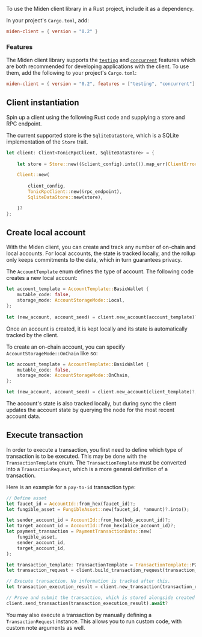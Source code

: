 To use the Miden client library in a Rust project, include it as a dependency. 

In your project's `Cargo.toml`, add:

```toml
miden-client = { version = "0.2" }
```

### Features

The Miden client library supports the [`testing`](https://github.com/0xPolygonMiden/miden-client/blob/main/docs/install-and-run.md#testing-feature) and [`concurrent`](https://github.com/0xPolygonMiden/miden-client/blob/main/docs/install-and-run.md#concurrent-feature) features which are both recommended for developing applications with the client. To use them, add the following to your project's `Cargo.toml`:

```toml
miden-client = { version = "0.2", features = ["testing", "concurrent"] }
```

## Client instantiation

Spin up a client using the following Rust code and supplying a store and RPC endpoint. 

The current supported store is the `SqliteDataStore`, which is a SQLite implementation of the `Store` trait.

```rust
let client: Client<TonicRpcClient, SqliteDataStore> = {
    
    let store = Store::new((&client_config).into()).map_err(ClientError::StoreError)?;

    Client::new(
        
        client_config,
        TonicRpcClient::new(&rpc_endpoint),
        SqliteDataStore::new(store),

    )?
};
```

## Create local account

With the Miden client, you can create and track any number of on-chain and local accounts. For local accounts, the state is tracked locally, and the rollup only keeps commitments to the data, which in turn guarantees privacy.

The `AccountTemplate` enum defines the type of account. The following code creates a new local account:

```rust
let account_template = AccountTemplate::BasicWallet {
    mutable_code: false,
    storage_mode: AccountStorageMode::Local,
};
    
let (new_account, account_seed) = client.new_account(account_template)?;
```
Once an account is created, it is kept locally and its state is automatically tracked by the client.

To create an on-chain account, you can specify `AccountStorageMode::OnChain` like so:

```Rust
let account_template = AccountTemplate::BasicWallet {
    mutable_code: false,
    storage_mode: AccountStorageMode::OnChain,
};

let (new_account, account_seed) = client.new_account(client_template)?;
```

The account's state is also tracked locally, but during sync the client updates the account state by querying the node for the most recent account data.

## Execute transaction

In order to execute a transaction, you first need to define which type of transaction is to be executed. This may be done with the `TransactionTemplate` enum. The `TransactionTemplate` must be converted into a `TransactionRequest`, which is a more general definition of a transaction.

Here is an example for a `pay-to-id` transaction type:

```rust
// Define asset
let faucet_id = AccountId::from_hex(faucet_id)?;
let fungible_asset = FungibleAsset::new(faucet_id, *amount)?.into();

let sender_account_id = AccountId::from_hex(bob_account_id)?;
let target_account_id = AccountId::from_hex(alice_account_id)?;
let payment_transaction = PaymentTransactionData::new(
    fungible_asset,
    sender_account_id,
    target_account_id,
);

let transaction_template: TransactionTemplate = TransactionTemplate::P2ID(payment_transaction);
let transaction_request = client.build_transaction_request(transaction_template).unwrap();

// Execute transaction. No information is tracked after this.
let transaction_execution_result = client.new_transaction(transaction_request.clone())?;

// Prove and submit the transaction, which is stored alongside created notes (if any)
client.send_transaction(transaction_execution_result).await?
```

You may also execute a transaction by manually defining a `TransactionRequest` instance. This allows you to run custom code, with custom note arguments as well.
